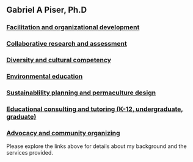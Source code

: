 ## Gabriel A Piser, Ph.D 

### [Facilitation and organizational development](/facilitation)
### [Collaborative research and assessment](/collaboration)  
### [Diversity and cultural competency](/diversity)
### [Environmental education](/environmental-education)
### [Sustainablility planning and permaculture design](/sustainablity)
### [Educational consulting and tutoring (K-12, undergraduate, graduate)](/educational-consulting)
### [Advocacy and community organizing](/advocacy)

Please explore the links above for details about my background and the services provided.

